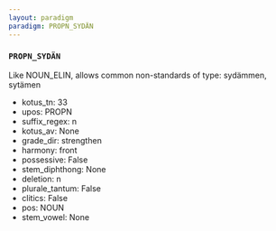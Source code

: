 ```yaml
---
layout: paradigm
paradigm: PROPN_SYDÄN
---
```

### ` PROPN_SYDÄN `

Like NOUN_ELIN, allows common non-standards of type: sydämmen, sytämen
* kotus_tn: 33
* upos: PROPN
* suffix_regex: n
* kotus_av: None
* grade_dir: strengthen
* harmony: front
* possessive: False
* stem_diphthong: None
* deletion: n
* plurale_tantum: False
* clitics: False
* pos: NOUN
* stem_vowel: None
